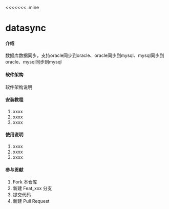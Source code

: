 <<<<<<< .mine
# datasync

#### 介绍
数据库数据同步，支持oracle同步到oracle、oracle同步到mysql、mysql同步到oracle、mysql同步到mysql

#### 软件架构
软件架构说明


#### 安装教程

1. xxxx
2. xxxx
3. xxxx

#### 使用说明

1. xxxx
2. xxxx
3. xxxx

#### 参与贡献

1. Fork 本仓库
2. 新建 Feat_xxx 分支
3. 提交代码
4. 新建 Pull Request


